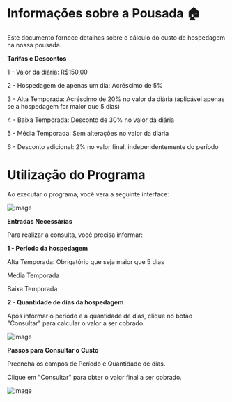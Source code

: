 # Informações sobre a Pousada 🏠

Este documento fornece detalhes sobre o cálculo do custo de hospedagem na nossa pousada.

**Tarifas e Descontos**

1 - Valor da diária: R$150,00

2 - Hospedagem de apenas um dia: Acréscimo de 5%

3 - Alta Temporada: Acréscimo de 20% no valor da diária (aplicável apenas se a hospedagem for maior que 5 dias)

4 - Baixa Temporada: Desconto de 30% no valor da diária

5 - Média Temporada: Sem alterações no valor da diária

6 - Desconto adicional: 2% no valor final, independentemente do período
  
# Utilização do Programa

Ao executar o programa, você verá a seguinte interface:

![image](https://github.com/user-attachments/assets/cedb9aec-df9d-4ced-8bf8-8eb5d3a00dc2)
  
**Entradas Necessárias**

Para realizar a consulta, você precisa informar:

**1 - Período da hospedagem**

Alta Temporada: Obrigatório que seja maior que 5 dias

Média Temporada

Baixa Temporada

**2 - Quantidade de dias da hospedagem**

Após informar o período e a quantidade de dias, clique no botão "Consultar" para calcular o valor a ser cobrado.  

![image](https://github.com/user-attachments/assets/86263217-1a04-40cc-910e-f7c87b9ee1d8)

**Passos para Consultar o Custo**

Preencha os campos de Período e Quantidade de dias.

Clique em "Consultar" para obter o valor final a ser cobrado.

![image](https://github.com/user-attachments/assets/23017b9f-020e-4e1c-b807-516fb8ac50f2)
  
  
  
